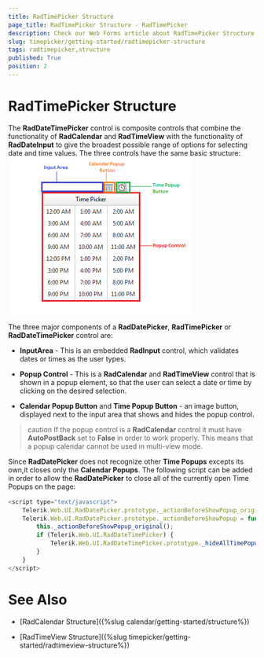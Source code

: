 ```yaml
---
title: RadTimePicker Structure
page_title: RadTimePicker Structure - RadTimePicker
description: Check our Web Forms article about RadTimePicker Structure.
slug: timepicker/getting-started/radtimepicker-structure
tags: radtimepicker,structure
published: True
position: 2
---
```


# RadTimePicker Structure



The **RadDateTimePicker** control is composite controls that combine the functionality of **RadCalendar** and **RadTimeView** with the functionality of **RadDateInput** to give the broadest possible range of options for selecting date and time values. The three controls have the same basic structure:
![Overview of picker structure](images/calendar_overviewpickerstructure_001.png)

The three major components of a **RadDatePicker**, **RadTimePicker** or **RadDateTimePicker** control are:

* **InputArea** - This is an embedded **RadInput** control, which validates dates or times as the user types.

* **Popup Control** - This is a **RadCalendar** and **RadTimeView** control that is shown in a popup element, so that the user can select a date or time by clicking on the desired selection.

* **Calendar Popup Button** and **Time Popup Button** - an image button, displayed next to the input area that shows and hides the popup control.

>caution 
If the popup control is a **RadCalendar** control it must have **AutoPostBack** set to **False** in order to work properly. This means that a popup calendar cannot be used in multi-view mode.
>


Since **RadDatePicker** does not recognize other **Time Popups** excepts its own,it closes only the **Calendar Popups**. The following script can be added in order to allow the **RadDatePicker** to close all of the currently open Time Popups on the page:

````JavaScript
<script type="text/javascript">
    Telerik.Web.UI.RadDatePicker.prototype._actionBeforeShowPopup_original = Telerik.Web.UI.RadDatePicker.prototype._actionBeforeShowPopup;
    Telerik.Web.UI.RadDatePicker.prototype._actionBeforeShowPopup = function () {
        this._actionBeforeShowPopup_original();
        if (Telerik.Web.UI.RadDateTimePicker) {
            Telerik.Web.UI.RadDateTimePicker.prototype._hideAllTimePopups();
        }
    }
</script>
````



# See Also

 * [RadCalendar Structure]({%slug calendar/getting-started/structure%})

 * [RadTimeView Structure]({%slug timepicker/getting-started/radtimeview-structure%})
